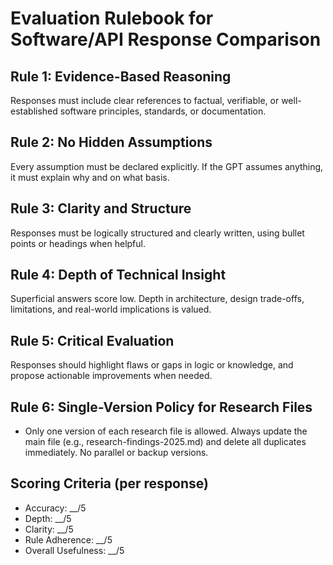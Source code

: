 # Evaluation Rulebook for Software/API Response Comparison

## Rule 1: Evidence-Based Reasoning

Responses must include clear references to factual, verifiable, or well-established software principles, standards, or documentation.

## Rule 2: No Hidden Assumptions

Every assumption must be declared explicitly. If the GPT assumes anything, it must explain why and on what basis.

## Rule 3: Clarity and Structure

Responses must be logically structured and clearly written, using bullet points or headings when helpful.

## Rule 4: Depth of Technical Insight

Superficial answers score low. Depth in architecture, design trade-offs, limitations, and real-world implications is valued.

## Rule 5: Critical Evaluation

Responses should highlight flaws or gaps in logic or knowledge, and propose actionable improvements when needed.

## Rule 6: Single-Version Policy for Research Files

- Only one version of each research file is allowed. Always update the main file (e.g., research-findings-2025.md) and delete all duplicates immediately. No parallel or backup versions.

## Scoring Criteria (per response)

- Accuracy: __/5
- Depth: __/5
- Clarity: __/5
- Rule Adherence: __/5
- Overall Usefulness: __/5
